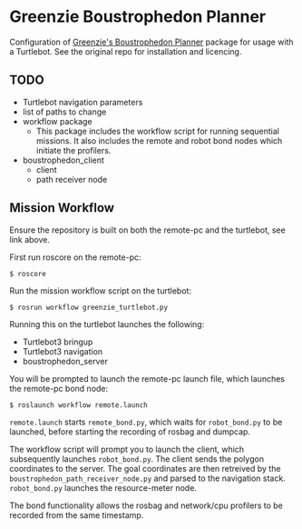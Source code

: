 # Greenzie Boustrophedon Planner

Configuration of [Greenzie's Boustrophedon Planner](https://github.com/Greenzie/boustrophedon_planner) package for usage with a Turtlebot. See the original repo for installation and licencing.

## TODO

* Turtlebot navigation parameters
* list of paths to change
* workflow package
  * This package includes the workflow script for running sequential missions. It also includes the remote and robot bond nodes which initiate the profilers.
* boustrophedon_client
  * client
  * path receiver node


## Mission Workflow

Ensure the repository is built on both the remote-pc and the turtlebot, see link above.

First run roscore on the remote-pc:

```
$ roscore
```

Run the mission workflow script on the turtlebot:

```
$ rosrun workflow greenzie_turtlebot.py
```

Running this on the turtlebot launches the following:
- Turtlebot3 bringup
- Turtlebot3 navigation
- boustrophedon_server

You will be prompted to launch the remote-pc launch file, which launches the remote-pc bond node:

```
$ roslaunch workflow remote.launch
```

``` remote.launch ``` starts ``` remote_bond.py ```, which waits for ``` robot_bond.py ``` to be launched, before starting the recording of rosbag and dumpcap.


The workflow script will prompt you to launch the client, which subsequently launches ``` robot_bond.py ```. The client sends the polygon coordinates to the server. The goal coordinates are then retreived by the ``` boustrophedon_path_receiver_node.py ``` and parsed to the navigation stack. ``` robot_bond.py ``` launches the resource-meter node. 

The bond functionality allows the rosbag and network/cpu profilers to be recorded from the same timestamp.




